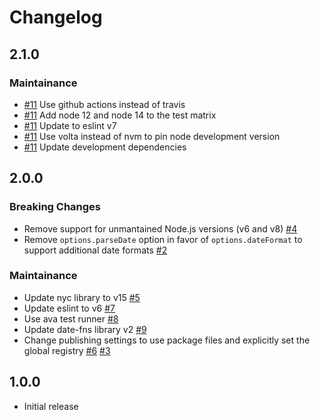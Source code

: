# Changelog

## 2.1.0
### Maintainance
- [#11](https://github.com/jonathansamines/chance-access-token/pull/11) Use github actions instead of travis
- [#11](https://github.com/jonathansamines/chance-access-token/pull/11) Add node 12 and node 14 to the test matrix
- [#11](https://github.com/jonathansamines/chance-access-token/pull/11) Update to eslint v7
- [#11](https://github.com/jonathansamines/chance-access-token/pull/11) Use volta instead of nvm to pin node development version
- [#11](https://github.com/jonathansamines/chance-access-token/pull/11) Update development dependencies

## 2.0.0
### Breaking Changes
- Remove support for unmantained Node.js versions (v6 and v8) [#4](https://github.com/jonathansamines/chance-access-token/pull/4)
- Remove `options.parseDate` option in favor of `options.dateFormat` to support additional date formats [#2](https://github.com/jonathansamines/chance-access-token/pull/2/files)

### Maintainance
- Update nyc library to v15 [#5](https://github.com/jonathansamines/chance-access-token/pull/5)
- Update eslint to v6 [#7](https://github.com/jonathansamines/chance-access-token/pull/7)
- Use ava test runner [#8](https://github.com/jonathansamines/chance-access-token/pull/8)
- Update date-fns library v2 [#9](https://github.com/jonathansamines/chance-access-token/pull/9)
- Change publishing settings to use package files and explicitly set the global registry [#6](https://github.com/jonathansamines/chance-access-token/pull/6) [#3](https://github.com/jonathansamines/chance-access-token/pull/3)

## 1.0.0
- Initial release

